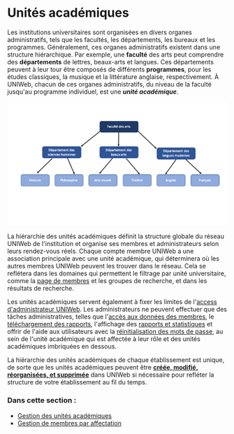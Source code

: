 # Unités académiques

Les institutions universitaires sont organisées en divers organes administratifs, tels que les facultés, les départements, les bureaux et les programmes. Généralement, ces organes administratifs existent dans une structure hiérarchique. Par exemple, une **faculté** des arts peut comprendre des **départements** de lettres, beaux-arts et langues. Ces départements peuvent à leur tour être composés de différents **programmes**, pour les études classiques, la musique et la littérature anglaise, respectivement. À UNIWeb, chacun de ces organes administratifs, du niveau de la faculté jusqu'au programme individuel, est une _**unité académique**_.

![](../../.gitbook/assets/presentation1.png)

La hiérarchie des unités académiques définit la structure globale du réseau UNIWeb de l'institution et organise ses membres et administrateurs selon leurs rendez-vous réels. Chaque compte membre UNIWeb a une association principale avec une unité académique, qui déterminera où les autres membres UNIWeb peuvent les trouver dans le réseau. Cela se reflétera dans les domaines qui permettent le filtrage par unité universitaire, comme la [page de membres](../../navigating-uniweb/the-members-page.md) et les groupes de recherche, et dans les résultats de recherche.

Les unités académiques servent également à fixer les limites de l'[access d'administrateur UNIWeb](../access-control/managing-administrator-roles-and-permissions.md). Les administrateurs ne peuvent effectuer que des tâches administratives, telles que l'[accès aux données des membres](../../networking-on-uniweb/filling-out-your-public-profile.md#filling-out-another-uniweb-members-public-profile),  le [téléchargement des rapports](../../your-academic-information/downloading-cvs-and-reports.md#downloading-cv-and-report-files-for-other-uniweb-members), l'affichage des [rapports et statistiques](../../academic-metrics.md) et offrir de l'aide aux utilisateurs avec la [réinitialisation des mots de passe](../account-management/account-login.md#sending-a-password-reset-email-to-a-uniweb-member), au sein de l'unité académique qui est affectée à leur rôle et des unités académiques imbriquées en dessous.

La hiérarchie des unités académiques de chaque établissement est unique, de sorte que les unités académiques peuvent être [**créée, modifié, réorganisées, et supprimée**](cross-appointments.md) dans UNIWeb si nécessaire pour refléter la structure de votre établissement au fil du temps.

### **Dans cette section** :

* [Gestion des unités académiques](managing-academic-units.md)
* [Gestion de membres par affectation](cross-appointments.md)

